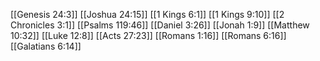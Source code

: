 [[Genesis 24:3]]
[[Joshua 24:15]]
[[1 Kings 6:1]]
[[1 Kings 9:10]]
[[2 Chronicles 3:1]]
[[Psalms 119:46]]
[[Daniel 3:26]]
[[Jonah 1:9]]
[[Matthew 10:32]]
[[Luke 12:8]]
[[Acts 27:23]]
[[Romans 1:16]]
[[Romans 6:16]]
[[Galatians 6:14]]
